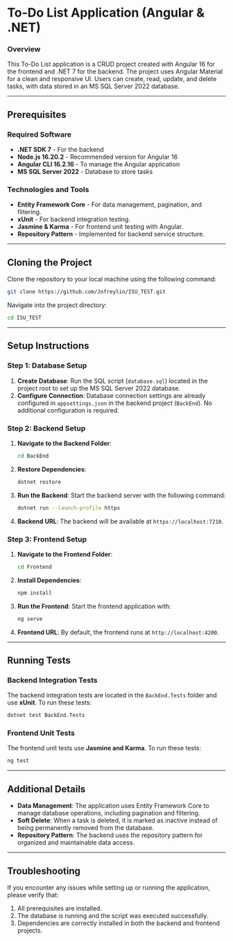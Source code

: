  # To-Do List Application (Angular & .NET)

 ### Overview
 This To-Do List application is a CRUD project created with Angular 16 for the frontend and .NET 7 for the backend. The project uses Angular Material for a clean and responsive UI. Users can create, read, update, and delete tasks, with data stored in an MS SQL Server 2022 database.

 ---

 ## Prerequisites

 ### Required Software
 - **.NET SDK 7** - For the backend
 - **Node.js 16.20.2** - Recommended version for Angular 16
 - **Angular CLI 16.2.16** - To manage the Angular application
 - **MS SQL Server 2022** - Database to store tasks

 ### Technologies and Tools
 - **Entity Framework Core** - For data management, pagination, and filtering.
 - **xUnit** - For backend integration testing.
 - **Jasmine & Karma** - For frontend unit testing with Angular.
 - **Repository Pattern** - Implemented for backend service structure.

 ---

 ## Cloning the Project

 Clone the repository to your local machine using the following command:

 ```bash
 git clone https://github.com/Jofreylin/ISU_TEST.git
 ```

 Navigate into the project directory:
 ```bash
 cd ISU_TEST
 ```

 ---

 ## Setup Instructions

 ### Step 1: Database Setup
 1. **Create Database**: Run the SQL script (`database.sql`) located in the project root to set up the MS SQL Server 2022 database.
 2. **Configure Connection**: Database connection settings are already configured in `appsettings.json` in the backend project (`BackEnd`). No additional configuration is required.

 ### Step 2: Backend Setup
 1. **Navigate to the Backend Folder**:
    ```bash
    cd BackEnd
    ```
 2. **Restore Dependencies**:
    ```bash
    dotnet restore
    ```
 3. **Run the Backend**:
    Start the backend server with the following command:
    ```bash
    dotnet run --launch-profile https
    ```
 4. **Backend URL**: The backend will be available at `https://localhost:7210`.

 ### Step 3: Frontend Setup
 1. **Navigate to the Frontend Folder**:
    ```bash
    cd Frontend
    ```
 2. **Install Dependencies**:
    ```bash
    npm install
    ```
 3. **Run the Frontend**:
    Start the frontend application with:
    ```bash
    ng serve
    ```
 4. **Frontend URL**: By default, the frontend runs at `http://localhost:4200`.

 ---

 ## Running Tests

 ### Backend Integration Tests
 The backend integration tests are located in the `BackEnd.Tests` folder and use **xUnit**. To run these tests:
 ```bash
 dotnet test BackEnd.Tests
 ```

 ### Frontend Unit Tests
 The frontend unit tests use **Jasmine and Karma**. To run these tests:
 ```bash
 ng test
 ```

 ---

 ## Additional Details

 - **Data Management**: The application uses Entity Framework Core to manage database operations, including pagination and filtering.
 - **Soft Delete**: When a task is deleted, it is marked as inactive instead of being permanently removed from the database.
 - **Repository Pattern**: The backend uses the repository pattern for organized and maintainable data access.

 ---

 ## Troubleshooting

 If you encounter any issues while setting up or running the application, please verify that:
 1. All prerequisites are installed.
 2. The database is running and the script was executed successfully.
 3. Dependencies are correctly installed in both the backend and frontend projects.


